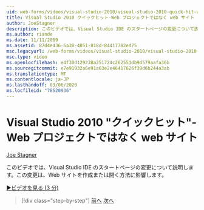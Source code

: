 ```yaml
---
uid: web-forms/videos/visual-studio-2010/visual-studio-2010-quick-hit-websites-instead-of-web-projects
title: Visual Studio 2010 クイックヒット-Web プロジェクトではなく web サイト |Microsoft Docs
author: JoeStagner
description: このビデオでは、Visual Studio IDE のスタートページの変更について説明します。この変更は、Web サイトを作成または開く方法に影響します。
ms.author: riande
ms.date: 11/11/2009
ms.assetid: 87d4e436-6a38-4851-818d-84417782ed75
msc.legacyurl: /web-forms/videos/visual-studio-2010/visual-studio-2010-quick-hit-websites-instead-of-web-projects
msc.type: video
ms.openlocfilehash: e4f30d129238a251724c262551db9d579aafa36b
ms.sourcegitcommit: e7e91932a6e91a63e2e46417626f39d6b244a3ab
ms.translationtype: MT
ms.contentlocale: ja-JP
ms.lasthandoff: 03/06/2020
ms.locfileid: "78520936"
---
```

# <a name="visual-studio-2010-quick-hit---websites-instead-of-web-projects"></a>Visual Studio 2010 "クイックヒット"-Web プロジェクトではなく web サイト

[Joe Stagner](https://github.com/JoeStagner)

このビデオでは、Visual Studio IDE のスタートページの変更について説明します。この変更は、Web サイトを作成または開く方法に影響します。 

[&#9654;ビデオを見る (3 分)](https://channel9.msdn.com/Blogs/ASP-NET-Site-Videos/visual-studio-2010-quick-hit-websites-instead-of-web-projects)

> [!div class="step-by-step"]
> [前へ](visual-studio-2010-quick-hit-new-multi-targeting.md)
> [次へ](visual-studio-2010-quick-hit-snippets-intellisense.md)
